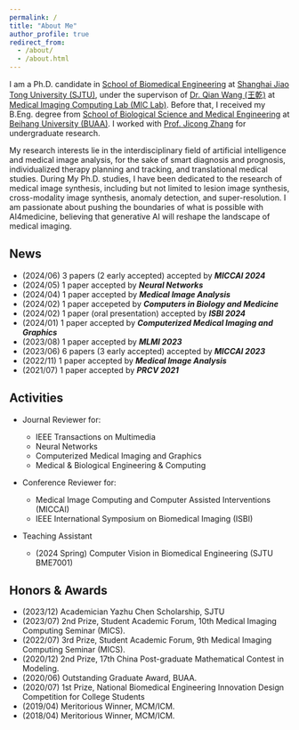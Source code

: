 ```yaml
---
permalink: /
title: "About Me"
author_profile: true
redirect_from: 
  - /about/
  - /about.html
---
```


I am a Ph.D. candidate in [School of Biomedical Engineering](https://en.bme.sjtu.edu.cn/) at [Shanghai Jiao Tong University (SJTU)](https://en.sjtu.edu.cn/), under the supervison of [Dr. Qian Wang (王乾)](https://qianwang.space/) at [Medical Imaging Computing Lab (MIC Lab)](https://mic.sjtu.edu.cn/).
Before that, I received my B.Eng. degree from [School of Biological Science and Medical Engineering](https://bme.buaa.edu.cn/English/Default.aspx) at [Beihang University (BUAA)](https://ev.buaa.edu.cn/). 
I worked with [Prof. Jicong Zhang](https://shi.buaa.edu.cn/zhangjicong/zh_CNen/index.htm) for undergraduate research.

My research interests lie in the interdisciplinary field of artificial intelligence and medical image analysis, for the sake of smart diagnosis and prognosis, individualized therapy planning and tracking, and translational medical studies.
During My Ph.D. studies, I have been dedicated to the research of medical image synthesis, including but not limited to lesion image synthesis, cross-modality image synthesis, anomaly detection, and super-resolution.
I am passionate about pushing the boundaries of what is possible with AI4medicine, believing that generative AI will reshape the landscape of medical imaging.


News
------
- (2024/06) 3 papers (2 early accepted) accepted by **_MICCAI 2024_** 
- (2024/05) 1 paper accepted by **_Neural Networks_**
- (2024/04) 1 paper accepted by **_Medical Image Analysis_**
- (2024/02) 1 paper accepeted by **_Computers in Biology and Medicine_**
- (2024/02) 1 paper (oral presentation) accepted by **_ISBI 2024_**
- (2024/01) 1 paper accepted by **_Computerized Medical Imaging and Graphics_**
- (2023/08) 1 paper accepted by **_MLMI 2023_**
- (2023/06) 6 papers (3 early accepted) accepted by **_MICCAI 2023_**
- (2022/11) 1 paper accepted by **_Medical Image Analysis_**
- (2021/07) 1 paper accepted by **_PRCV 2021_**


Activities
------
- Journal Reviewer for:
  - IEEE Transactions on Multimedia
  - Neural Networks
  - Computerized Medical Imaging and Graphics
  - Medical & Biological Engineering & Computing

- Conference Reviewer for:
  - Medical Image Computing and Computer Assisted Interventions (MICCAI)
  - IEEE International Symposium on Biomedical Imaging (ISBI)

- Teaching Assistant
  - (2024 Spring) Computer Vision in Biomedical Engineering (SJTU BME7001)


Honors & Awards
------
- (2023/12) Academician Yazhu Chen Scholarship, SJTU
- (2023/07) 2nd Prize, Student Academic Forum, 10th Medical Imaging Computing Seminar (MICS).
- (2022/07) 3rd Prize, Student Academic Forum, 9th Medical Imaging Computing Seminar (MICS).
- (2020/12) 2nd Prize, 17th China Post-graduate Mathematical Contest in Modeling.
- (2020/06)	Outstanding Graduate Award, BUAA.
- (2020/07) 1st Prize, National Biomedical Engineering Innovation Design Competition for College Students
-	(2019/04) Meritorious Winner, MCM/ICM.
-	(2018/04) Meritorious Winner, MCM/ICM.
